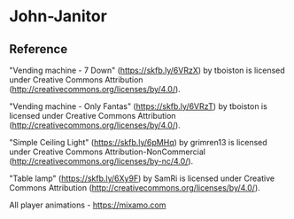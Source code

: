 # John-Janitor

## Reference
 
"Vending machine - 7 Down" (https://skfb.ly/6VRzX) by tboiston is licensed under Creative Commons Attribution (http://creativecommons.org/licenses/by/4.0/).

"Vending machine - Only Fantas" (https://skfb.ly/6VRzT) by tboiston is licensed under Creative Commons Attribution (http://creativecommons.org/licenses/by/4.0/).

"Simple Ceiling Light" (https://skfb.ly/6pMHq) by grimren13 is licensed under Creative Commons Attribution-NonCommercial (http://creativecommons.org/licenses/by-nc/4.0/).

"Table lamp" (https://skfb.ly/6Xy9F) by SamRi is licensed under Creative Commons Attribution (http://creativecommons.org/licenses/by/4.0/).

All player animations - https://mixamo.com
